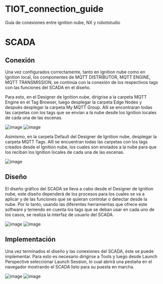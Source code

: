 # TIOT_connection_guide
Guía de conexiones entre ignition nube, NX y robotstudio

# SCADA

## Conexión

Una vez configurados correctamente, tanto en Ignition nube como en Ignition local, los componentes de MQTT DISTRIBUTOR, MQTT ENGINE, MQTT TRANSMISSION, se continúa con la conexión de los respectivos tags con las funciones del SCADA en el diseño.

Para esto, en el Designer de Ignition nube, dirigrise a la carpeta MQTT Engine en el Tag Browser, luego desplegar la carpeta Edge Nodes y después desplegar la carpeta My MQTT Group. Allí se encontraran todas las carpetas con los tags que se envían a la nube desde los Ignition locales de cada una de las escenas.

![image](https://github.com/jsduenass/TIOT_connection_guide/assets/80609467/e36c0c67-3a7c-4f1f-927d-875897f0ae4c)
![image](https://github.com/jsduenass/TIOT_connection_guide/assets/80609467/4a900119-79c3-4c1c-8fe7-ffcbf90e3350)

Asimismo, en la carpeta Default del Designer de Ignition nube, desplegar la carpeta MQTT Tags. Allí se encuentran todas las carpetas con los tags creados desde el Ignition nube, los cuales son enviados a la nube para que los reciban los Ignition locales de cada una de las escenas.

![image](https://github.com/jsduenass/TIOT_connection_guide/assets/80609467/016151d1-7744-4151-bccd-5dc5abbcaf8d)


## Diseño

El diseño gráfico del SCADA se lleva a cabo desde el Designer de Ignition nube, este diseño dependerá de los procesos para los cuales se va a aplicar y de las funciones que se quieran controlar o detectar desde la nube. Por lo tanto, usando las diferentes herramientas que ofrece este software y teniendo en cuenta los tags que se deban usar en cada uno de los casos, se realiza la interfaz de usuario del SCADA.

![image](https://github.com/jsduenass/TIOT_connection_guide/assets/80609467/f4562856-e61c-47fe-9b87-646857a7717b)
![image](https://github.com/jsduenass/TIOT_connection_guide/assets/80609467/cd67d991-4b3f-494e-bbe8-d4b5e811bbb4)


## Implementación

Una vez terminados el diseño y las conexiones del SCADA, éste se puede implementar. Para esto es necesario dirigirse a Tools y luego desde Launch Perspective seleccionar Launch Session, lo cual abrirá una pestaña en el navegador mostrando el SCADA listo para su puesta en marcha.

![image](https://github.com/jsduenass/TIOT_connection_guide/assets/80609467/f6b8e471-d5a8-4277-944d-63cc3f1943d4)
![image](https://github.com/jsduenass/TIOT_connection_guide/assets/80609467/583d76b2-258e-4875-a14d-6508bfbdb4f8)
